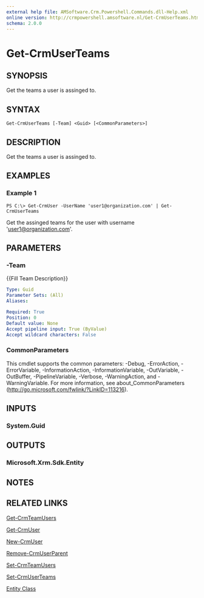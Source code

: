 ```yaml
---
external help file: AMSoftware.Crm.Powershell.Commands.dll-Help.xml
online version: http://crmpowershell.amsoftware.nl/Get-CrmUserTeams.html
schema: 2.0.0
---
```


# Get-CrmUserTeams

## SYNOPSIS
Get the teams a user is assinged to.

## SYNTAX

```
Get-CrmUserTeams [-Team] <Guid> [<CommonParameters>]
```

## DESCRIPTION
Get the teams a user is assinged to.

## EXAMPLES

### Example 1
```
PS C:\> Get-CrmUser -UserName 'user1@organization.com' | Get-CrmUserTeams
```

Get the assinged teams for the user with username 'user1@organization.com'.

## PARAMETERS

### -Team
{{Fill Team Description}}

```yaml
Type: Guid
Parameter Sets: (All)
Aliases: 

Required: True
Position: 0
Default value: None
Accept pipeline input: True (ByValue)
Accept wildcard characters: False
```

### CommonParameters
This cmdlet supports the common parameters: -Debug, -ErrorAction, -ErrorVariable, -InformationAction, -InformationVariable, -OutVariable, -OutBuffer, -PipelineVariable, -Verbose, -WarningAction, and -WarningVariable. For more information, see about_CommonParameters (http://go.microsoft.com/fwlink/?LinkID=113216).

## INPUTS

### System.Guid

## OUTPUTS

### Microsoft.Xrm.Sdk.Entity

## NOTES

## RELATED LINKS

[Get-CrmTeamUsers](Get-CrmTeamUsers.md)

[Get-CrmUser](Get-CrmUser.md)

[New-CrmUser](New-CrmUser.md)

[Remove-CrmUserParent](Remove-CrmUserParent.md)

[Set-CrmTeamUsers](Set-CrmTeamUsers.md)

[Set-CrmUserTeams](Set-CrmUserTeams.md)

[Entity Class](https://msdn.microsoft.com/library/microsoft.xrm.sdk.entity.aspx)
